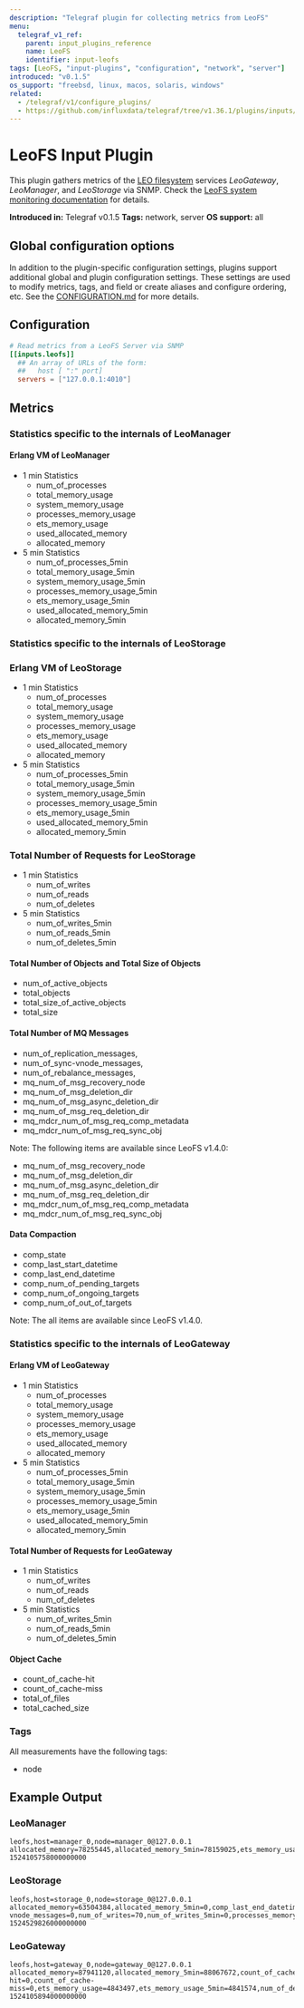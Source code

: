 ```yaml
---
description: "Telegraf plugin for collecting metrics from LeoFS"
menu:
  telegraf_v1_ref:
    parent: input_plugins_reference
    name: LeoFS
    identifier: input-leofs
tags: [LeoFS, "input-plugins", "configuration", "network", "server"]
introduced: "v0.1.5"
os_support: "freebsd, linux, macos, solaris, windows"
related:
  - /telegraf/v1/configure_plugins/
  - https://github.com/influxdata/telegraf/tree/v1.36.1/plugins/inputs/leofs/README.md, LeoFS Plugin Source
---
```


# LeoFS Input Plugin

This plugin gathers metrics of the [LEO filesystem](https://leo-project.net/leofs/) services
_LeoGateway_, _LeoManager_, and _LeoStorage_ via SNMP. Check the
[LeoFS system monitoring documentation](https://leo-project.net/leofs/docs/admin/system_admin/monitoring/) for details.

**Introduced in:** Telegraf v0.1.5
**Tags:** network, server
**OS support:** all

[leofs]: https://leo-project.net/leofs/
[docs]: https://leo-project.net/leofs/docs/admin/system_admin/monitoring/

## Global configuration options <!-- @/docs/includes/plugin_config.md -->

In addition to the plugin-specific configuration settings, plugins support
additional global and plugin configuration settings. These settings are used to
modify metrics, tags, and field or create aliases and configure ordering, etc.
See the [CONFIGURATION.md](/telegraf/v1/configuration/#plugins) for more details.

[CONFIGURATION.md]: ../../../docs/CONFIGURATION.md#plugins

## Configuration

```toml @sample.conf
# Read metrics from a LeoFS Server via SNMP
[[inputs.leofs]]
  ## An array of URLs of the form:
  ##   host [ ":" port]
  servers = ["127.0.0.1:4010"]
```

## Metrics

### Statistics specific to the internals of LeoManager

#### Erlang VM of LeoManager

- 1 min Statistics
  - num_of_processes
  - total_memory_usage
  - system_memory_usage
  - processes_memory_usage
  - ets_memory_usage
  - used_allocated_memory
  - allocated_memory
- 5 min Statistics
  - num_of_processes_5min
  - total_memory_usage_5min
  - system_memory_usage_5min
  - processes_memory_usage_5min
  - ets_memory_usage_5min
  - used_allocated_memory_5min
  - allocated_memory_5min

### Statistics specific to the internals of LeoStorage

### Erlang VM of LeoStorage

- 1 min Statistics
  - num_of_processes
  - total_memory_usage
  - system_memory_usage
  - processes_memory_usage
  - ets_memory_usage
  - used_allocated_memory
  - allocated_memory
- 5 min Statistics
  - num_of_processes_5min
  - total_memory_usage_5min
  - system_memory_usage_5min
  - processes_memory_usage_5min
  - ets_memory_usage_5min
  - used_allocated_memory_5min
  - allocated_memory_5min

### Total Number of Requests for LeoStorage

- 1 min Statistics
  - num_of_writes
  - num_of_reads
  - num_of_deletes
- 5 min Statistics
  - num_of_writes_5min
  - num_of_reads_5min
  - num_of_deletes_5min

#### Total Number of Objects and Total Size of Objects

- num_of_active_objects
- total_objects
- total_size_of_active_objects
- total_size

#### Total Number of MQ Messages

- num_of_replication_messages,
- num_of_sync-vnode_messages,
- num_of_rebalance_messages,
- mq_num_of_msg_recovery_node
- mq_num_of_msg_deletion_dir
- mq_num_of_msg_async_deletion_dir
- mq_num_of_msg_req_deletion_dir
- mq_mdcr_num_of_msg_req_comp_metadata
- mq_mdcr_num_of_msg_req_sync_obj

Note: The following items are available since LeoFS v1.4.0:

- mq_num_of_msg_recovery_node
- mq_num_of_msg_deletion_dir
- mq_num_of_msg_async_deletion_dir
- mq_num_of_msg_req_deletion_dir
- mq_mdcr_num_of_msg_req_comp_metadata
- mq_mdcr_num_of_msg_req_sync_obj

#### Data Compaction

- comp_state
- comp_last_start_datetime
- comp_last_end_datetime
- comp_num_of_pending_targets
- comp_num_of_ongoing_targets
- comp_num_of_out_of_targets

Note: The all items are available since LeoFS v1.4.0.

### Statistics specific to the internals of LeoGateway

#### Erlang VM of LeoGateway

- 1 min Statistics
  - num_of_processes
  - total_memory_usage
  - system_memory_usage
  - processes_memory_usage
  - ets_memory_usage
  - used_allocated_memory
  - allocated_memory
- 5 min Statistics
  - num_of_processes_5min
  - total_memory_usage_5min
  - system_memory_usage_5min
  - processes_memory_usage_5min
  - ets_memory_usage_5min
  - used_allocated_memory_5min
  - allocated_memory_5min

#### Total Number of Requests for LeoGateway

- 1 min Statistics
  - num_of_writes
  - num_of_reads
  - num_of_deletes
- 5 min Statistics
  - num_of_writes_5min
  - num_of_reads_5min
  - num_of_deletes_5min

#### Object Cache

- count_of_cache-hit
- count_of_cache-miss
- total_of_files
- total_cached_size

### Tags

All measurements have the following tags:

- node

## Example Output

### LeoManager

```text
leofs,host=manager_0,node=manager_0@127.0.0.1 allocated_memory=78255445,allocated_memory_5min=78159025,ets_memory_usage=4611900,ets_memory_usage_5min=4632599,num_of_processes=223,num_of_processes_5min=223,processes_memory_usage=20201316,processes_memory_usage_5min=20186559,system_memory_usage=37172701,system_memory_usage_5min=37189213,total_memory_usage=57373373,total_memory_usage_5min=57374653,used_allocated_memory=67,used_allocated_memory_5min=67 1524105758000000000
```

### LeoStorage

```text
leofs,host=storage_0,node=storage_0@127.0.0.1 allocated_memory=63504384,allocated_memory_5min=0,comp_last_end_datetime=0,comp_last_start_datetime=0,comp_num_of_ongoing_targets=0,comp_num_of_out_of_targets=0,comp_num_of_pending_targets=8,comp_state=0,ets_memory_usage=3877824,ets_memory_usage_5min=0,mq_mdcr_num_of_msg_req_comp_metadata=0,mq_mdcr_num_of_msg_req_sync_obj=0,mq_num_of_msg_async_deletion_dir=0,mq_num_of_msg_deletion_dir=0,mq_num_of_msg_recovery_node=0,mq_num_of_msg_req_deletion_dir=0,num_of_active_objects=70,num_of_deletes=0,num_of_deletes_5min=0,num_of_processes=577,num_of_processes_5min=0,num_of_reads=1,num_of_reads_5min=0,num_of_rebalance_messages=0,num_of_replication_messages=0,num_of_sync-vnode_messages=0,num_of_writes=70,num_of_writes_5min=0,processes_memory_usage=20029464,processes_memory_usage_5min=0,system_memory_usage=25900472,system_memory_usage_5min=0,total_memory_usage=45920987,total_memory_usage_5min=0,total_objects=70,total_size=2,total_size_of_active_objects=2,used_allocated_memory=69,used_allocated_memory_5min=0 1524529826000000000
```

### LeoGateway

```text
leofs,host=gateway_0,node=gateway_0@127.0.0.1 allocated_memory=87941120,allocated_memory_5min=88067672,count_of_cache-hit=0,count_of_cache-miss=0,ets_memory_usage=4843497,ets_memory_usage_5min=4841574,num_of_deletes=0,num_of_deletes_5min=0,num_of_processes=555,num_of_processes_5min=555,num_of_reads=0,num_of_reads_5min=0,num_of_writes=0,num_of_writes_5min=0,processes_memory_usage=17388052,processes_memory_usage_5min=17413928,system_memory_usage=49531263,system_memory_usage_5min=49577819,total_cached_size=0,total_memory_usage=66917393,total_memory_usage_5min=66989469,total_of_files=0,used_allocated_memory=69,used_allocated_memory_5min=69 1524105894000000000
```
